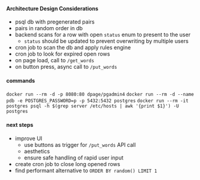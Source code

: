 #### Architecture Design Considerations
- psql db with pregenerated pairs
- pairs in random order in db
- backend scans for a row with open `status` enum to present to the user
  - `status` should be updated to prevent overwriting by multiple users
- cron job to scan the db and apply rules engine
- cron job to look for expired open rows
- on page load, call to `/get_words`
- on button press, async call to `/put_words`
#### commands
`docker run --rm -d -p 8080:80 dpage/pgadmin4`
`docker run --rm -d --name pdb -e POSTGRES_PASSWORD=p -p 5432:5432 postgres`
`docker run --rm -it postgres psql -h $(grep server /etc/hosts | awk '{print $1}') -U postgres`

#### next steps
- improve UI
  - use buttons as trigger for `/put_words` API call
  - aesthetics
  - ensure safe handling of rapid user input
- create cron job to close long opened rows
- find performant alternative to `ORDER BY random() LIMIT 1`
